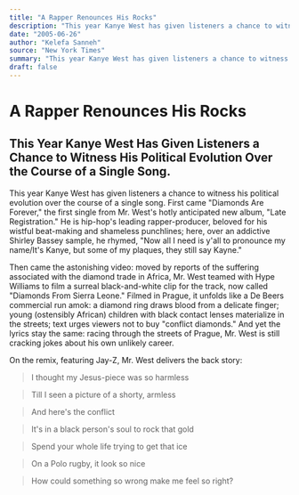 ```yaml
---
title: "A Rapper Renounces His Rocks"
description: "This year Kanye West has given listeners a chance to witness his political evolution over the course of a single song. First came \"Diamonds Are Forever,\" the first single from Mr. West's hotly anticip..."
date: "2005-06-26"
author: "Kelefa Sanneh"
source: "New York Times"
summary: "This year Kanye West has given listeners a chance to witness his political evolution over the course of a single song. First came \"Diamonds Are Forever,\" the first single from Mr. West's hotly anticipated new album, \"Late Registration\" He is beloved for his wistful beat-making and shameless punchlines. Here, over an addictive Shirley Bassey sample, he rhymed, \"Now all I need is y'all to pronounce my name\""
draft: false
---
```


# A Rapper Renounces His Rocks

## This Year Kanye West Has Given Listeners a Chance to Witness His Political Evolution Over the Course of a Single Song.

This year Kanye West has given listeners a chance to witness his political evolution over the course of a single song. First came "Diamonds Are Forever," the first single from Mr. West's hotly anticipated new album, "Late Registration." He is hip-hop's leading rapper-producer, beloved for his wistful beat-making and shameless punchlines; here, over an addictive Shirley Bassey sample, he rhymed, "Now all I need is y'all to pronounce my name/It's Kanye, but some of my plaques, they still say Kayne."

Then came the astonishing video: moved by reports of the suffering associated with the diamond trade in Africa, Mr. West teamed with Hype Williams to film a surreal black-and-white clip for the track, now called "Diamonds From Sierra Leone." Filmed in Prague, it unfolds like a De Beers commercial run amok: a diamond ring draws blood from a delicate finger; young (ostensibly African) children with black contact lenses materialize in the streets; text urges viewers not to buy "conflict diamonds." And yet the lyrics stay the same: racing through the streets of Prague, Mr. West is still cracking jokes about his own unlikely career.

On the remix, featuring Jay-Z, Mr. West delivers the back story:

> I thought my Jesus-piece was so harmless

> 

> Till I seen a picture of a shorty, armless

> 

> And here's the conflict

> 

> It's in a black person's soul to rock that gold

> 

> Spend your whole life trying to get that ice

> 

> On a Polo rugby, it look so nice

> 

> How could something so wrong make me feel so right? 
